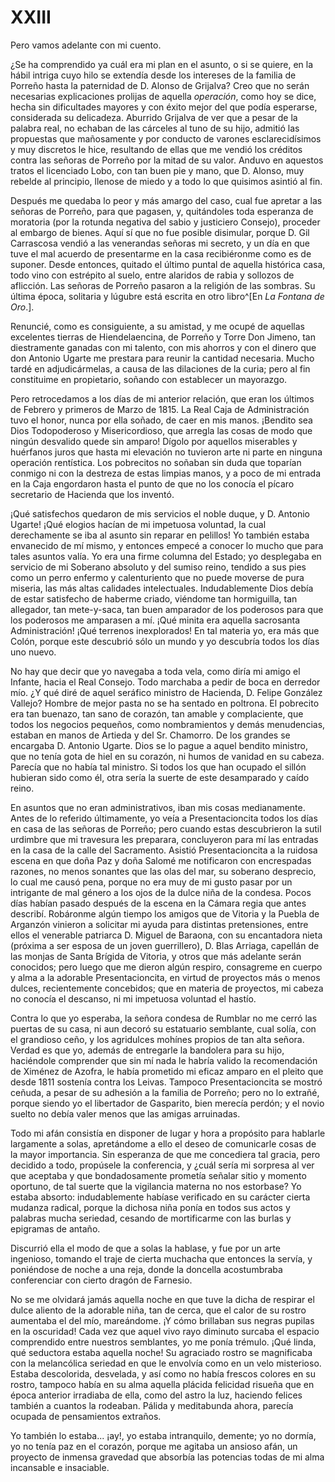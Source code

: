 # XXIII

Pero vamos adelante con mi cuento.

¿Se ha comprendido ya cuál era mi plan en el asunto, o si se quiere, en la
hábil intriga cuyo hilo se extendía desde los intereses de la familia de
Porreño hasta la paternidad de D. Alonso de Grijalva? Creo que no serán
necesarias explicaciones prolijas de aquella *operación*, como hoy se dice,
hecha sin dificultades mayores y con éxito mejor del que podía esperarse,
considerada su delicadeza. Aburrido Grijalva de ver que a pesar de la palabra
real, no echaban de las cárceles al tuno de su hijo, admitió las propuestas que
mañosamente y por conducto de varones esclarecidísimos y muy discretos le hice,
resultando de ellas que me vendió los créditos contra las señoras de Porreño
por la mitad de su valor. Anduvo en aquestos tratos el licenciado Lobo, con tan
buen pie y mano, que D. Alonso, muy rebelde al principio, llenose de miedo
y a todo lo que quisimos asintió al fin.

Después me quedaba lo peor y más amargo del caso, cual fue apretar a las
señoras de Porreño,  para que pagasen, y, quitándoles toda esperanza de
moratoria (por la rotunda negativa del sabio y justiciero Consejo), proceder al
embargo de bienes. Aquí sí que no fue posible disimular, porque D. Gil
Carrascosa vendió a las venerandas señoras mi secreto, y un día en que tuve el
mal acuerdo de presentarme en la casa recibiéronme como es de suponer. Desde
entonces, quitado el último puntal de aquella histórica casa, todo vino con
estrépito al suelo, entre alaridos de rabia y sollozos de aflicción. Las
señoras de Porreño pasaron a la religión de las sombras. Su última época,
solitaria y lúgubre está escrita en otro libro^[En *La Fontana de Oro*.].

Renuncié, como es consiguiente, a su amistad, y me ocupé de aquellas excelentes
tierras de Hiendelaencina, de Porreño y Torre Don Jimeno, tan diestramente
ganadas con mi talento, con mis ahorros y con el dinero que don Antonio Ugarte
me prestara para reunir la cantidad necesaria. Mucho tardé en adjudicármelas,
a causa de las dilaciones de la curia; pero al fin constituime en propietario,
soñando con establecer un mayorazgo.

Pero retrocedamos a los días de mi anterior relación, que eran los últimos de
Febrero y primeros  de Marzo de 1815. La Real Caja de Administración tuvo el
honor, nunca por ella soñado, de caer en mis manos. ¡Bendito sea Dios
Todopoderoso y Misericordioso, que arregla las cosas de modo que ningún
desvalido quede sin amparo! Dígolo por aquellos miserables y huérfanos juros
que hasta mi elevación no tuvieron arte ni parte en ninguna operación
rentística. Los pobrecitos no soñaban sin duda que toparían conmigo ni con la
destreza de estas limpias manos, y a poco de mi entrada en la Caja engordaron
hasta el punto de que no los conocía el pícaro secretario de Hacienda que los
inventó.

¡Qué satisfechos quedaron de mis servicios el noble duque, y D. Antonio Ugarte!
¡Qué elogios hacían de mi impetuosa voluntad, la cual derechamente se iba al
asunto sin reparar en pelillos! Yo también estaba envanecido de mí mismo,
y entonces empecé a conocer lo mucho que para tales asuntos valía. Yo era una
firme columna del Estado; yo desplegaba en servicio de mi Soberano absoluto
y del sumiso reino, tendido a sus pies como un perro enfermo y calenturiento
que no puede moverse de pura miseria, las más altas calidades intelectuales.
Indudablemente Dios debía de estar satisfecho de haberme criado, viéndome tan
hormiguilla,  tan allegador, tan mete-y-saca, tan buen amparador de los
poderosos para que los poderosos me amparasen a mí. ¡Qué minita era aquella
sacrosanta Administración! ¡Qué terrenos inexplorados! En tal materia yo, era
más que Colón, porque este descubrió sólo un mundo y yo descubría todos los
días uno nuevo.

No hay que decir que yo navegaba a toda vela, como diría mi amigo el Infante,
hacia el Real Consejo. Todo marchaba a pedir de boca en derredor mío. ¿Y qué
diré de aquel seráfico ministro de Hacienda, D. Felipe González Vallejo? Hombre
de mejor pasta no se ha sentado en poltrona. El pobrecito era tan buenazo, tan
sano de corazón, tan amable y complaciente, que todos los negocios pequeños,
como nombramientos y demás menudencias, estaban en manos de Artieda y del Sr.
Chamorro. De los grandes se encargaba D. Antonio Ugarte. Dios se lo pague
a aquel bendito ministro, que no tenía gota de hiel en su corazón, ni humos de
vanidad en su cabeza. Parecía que no había tal ministro. Si todos los que han
ocupado el sillón hubieran sido como él, otra sería la suerte de este
desamparado y caído reino.

En asuntos que no eran administrativos, iban mis cosas medianamente. Antes de
lo referido últimamente, yo veía a Presentacioncita  todos los días en casa de
las señoras de Porreño; pero cuando estas descubrieron la sutil urdimbre que mi
travesura les preparara, concluyeron para mí las entradas en la casa de la
calle del Sacramento. Asistió Presentacioncita a la ruidosa escena en que doña
Paz y doña Salomé me notificaron con encrespadas razones, no menos sonantes que
las olas del mar, su soberano desprecio, lo cual me causó pena, porque no era
muy de mi gusto pasar por un intrigante de mal género a los ojos de la dulce
niña de la condesa. Pocos días habían pasado después de la escena en la Cámara
regia que antes describí. Robáronme algún tiempo los amigos que de Vitoria y la
Puebla de Arganzón vinieron a solicitar mi ayuda para distintas pretensiones,
entre ellos el venerable patriarca D. Miguel de Baraona, con su encantadora
nieta (próxima a ser esposa de un joven guerrillero), D. Blas Arriaga, capellán
de las monjas de Santa Brígida de Vitoria, y otros que más adelante serán
conocidos; pero luego que me dieron algún respiro, consagreme en cuerpo y alma
a la adorable Presentacioncita, en virtud de proyectos más o menos dulces,
recientemente concebidos; que en materia de proyectos, mi cabeza no conocía el
descanso, ni mi impetuosa voluntad el hastío.

Contra lo que yo esperaba, la señora condesa de Rumblar no me cerró las puertas
de su casa, ni aun decoró su estatuario semblante, cual solía, con el grandioso
ceño, y los agridulces mohínes propios de tan alta señora. Verdad es que yo,
además de entregarle la bandolera para su hijo, haciéndole comprender que sin
mí nada le habría valido la recomendación de Ximénez de Azofra, le había
prometido mi eficaz amparo en el pleito que desde 1811 sostenía contra los
Leivas. Tampoco Presentacioncita se mostró ceñuda, a pesar de su adhesión a la
familia de Porreño; pero no lo extrañé, porque siendo yo el libertador de
Gasparito, bien merecía perdón; y el novio suelto no debía valer menos que las
amigas arruinadas.

Todo mi afán consistía en disponer de lugar y hora a propósito para hablarle
largamente a solas, apretándome a ello el deseo de comunicarle cosas de la
mayor importancia. Sin esperanza de que me concediera tal gracia, pero decidido
a todo, propúsele la conferencia, y ¿cuál sería mi sorpresa al ver que aceptaba
y que bondadosamente prometía señalar sitio y momento oportuno, de tal suerte
que la vigilancia materna no nos estorbase? Yo estaba absorto: indudablemente
habíase verificado en su carácter cierta mudanza radical, porque la dichosa
niña ponía en todos sus actos y palabras mucha seriedad, cesando de
mortificarme con las burlas y epigramas de antaño.

Discurrió ella el modo de que a solas la hablase, y fue por un arte ingenioso,
tomando el traje de cierta muchacha que entonces la servía, y poniéndose de
noche a una reja, donde la doncella acostumbraba conferenciar con cierto dragón
de Farnesio.

No se me olvidará jamás aquella noche en que tuve la dicha de respirar el dulce
aliento de la adorable niña, tan de cerca, que el calor de su rostro aumentaba
el del mío, mareándome. ¡Y cómo brillaban sus negras pupilas en la oscuridad!
Cada vez que aquel vivo rayo diminuto surcaba el espacio comprendido entre
nuestros semblantes, yo me ponía trémulo. ¡Qué linda, qué seductora estaba
aquella noche! Su agraciado rostro se magnificaba con la melancólica seriedad
en que le envolvía como en un velo misterioso. Estaba descolorida, desvelada,
y así como no había frescos colores en su rostro, tampoco había en su alma
aquella plácida felicidad risueña que en época anterior irradiaba de ella, como
del astro la luz, haciendo felices también a cuantos la rodeaban. Pálida
y meditabunda ahora, parecía ocupada de pensamientos extraños.

Yo también lo estaba... ¡ay!, yo estaba intranquilo, demente; yo no dormía, yo
no tenía paz en el corazón, porque me agitaba un ansioso afán, un proyecto de
inmensa gravedad que absorbía las potencias todas de mi alma incansable
e insaciable.
